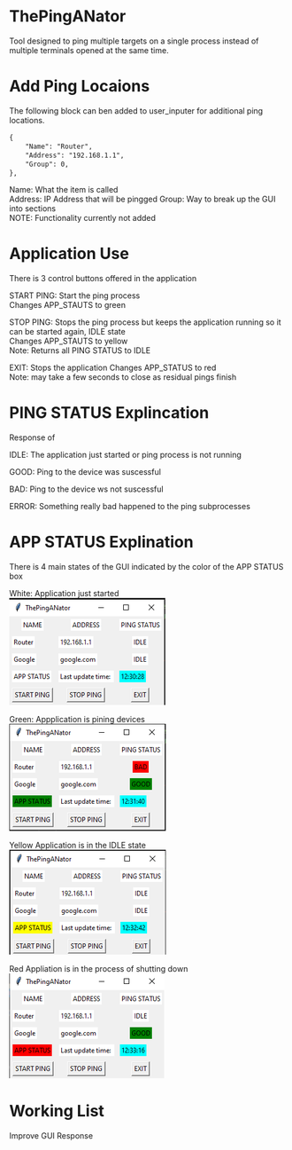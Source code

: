 # ThePingANator
Tool designed to ping multiple targets on a single process instead of multiple terminals opened at the same time.

# Add Ping Locaions
The following block can ben added to user_inputer for additional ping locations.

    {
        "Name": "Router",
        "Address": "192.168.1.1",
        "Group": 0,
    },

Name: What the item is called  
Address: IP Address that will be pingged 
Group: Way to break up the GUI into sections  
NOTE: Functionality currently not added

# Application Use
There is 3 control buttons offered in the application

START PING:
    Start the ping process  
    Changes APP_STAUTS to green  

STOP PING:
    Stops the ping process but keeps the application running so it can be started again, IDLE state  
    Changes APP_STAUTS to yellow  
    Note: Returns all PING STATUS to IDLE  

EXIT: 
    Stops the application
    Changes APP_STATUS to red  
    Note: may take a few seconds to close as residual pings finish  

# PING STATUS Explincation
Response of 

IDLE: The application just started or ping process is not running

GOOD: Ping to the device was suscessful

BAD: Ping to the device ws not suscessful 

ERROR: Something really bad happened to the ping subprocesses

# APP STATUS Explination
There is 4 main states of the GUI indicated by the color of the APP STATUS box

White:
    Application just started  
    ![white](/Photos/WHITE.png)

Green:
    Appplication is pining devices  
    ![green](/Photos/GREEN.png)

Yellow
    Application is in the IDLE state  
    ![yellow](/Photos/YELLOW.png)

Red
    Appliation is in the process of shutting down  
    ![red](/Photos/RED.png)

# Working List  
Improve GUI Response